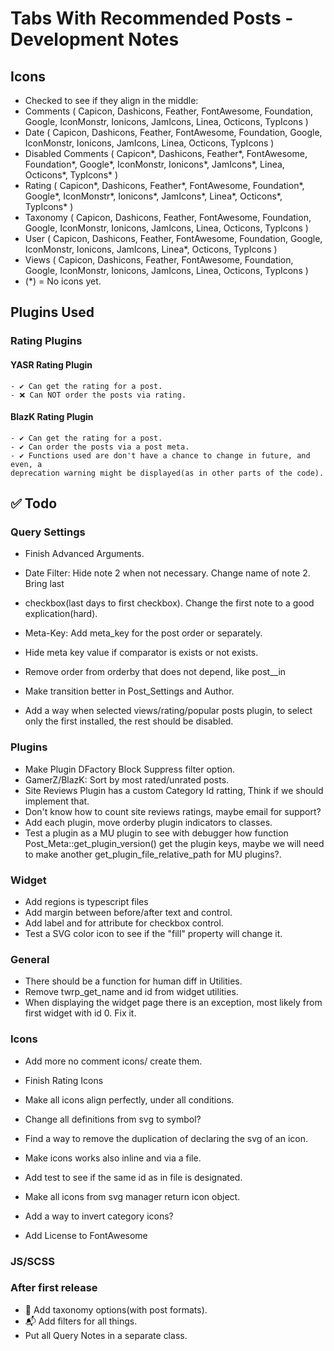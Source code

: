 # Tabs With Recommended Posts - Development Notes

## Icons

- Checked to see if they align in the middle:
- Comments          ( Capicon, Dashicons, Feather, FontAwesome, Foundation, Google, IconMonstr, Ionicons, JamIcons, Linea, Octicons, TypIcons )
- Date              ( Capicon, Dashicons, Feather, FontAwesome, Foundation, Google, IconMonstr, Ionicons, JamIcons, Linea, Octicons, TypIcons )
- Disabled Comments ( Capicon*, Dashicons, Feather*, FontAwesome, Foundation*, Google*, IconMonstr, Ionicons*, JamIcons*, Linea, Octicons*, TypIcons* )
- Rating            ( Capicon*, Dashicons, Feather*, FontAwesome, Foundation*, Google*, IconMonstr*, Ionicons*, JamIcons*, Linea*, Octicons*, TypIcons* )
- Taxonomy          ( Capicon, Dashicons, Feather, FontAwesome, Foundation, Google, IconMonstr, Ionicons, JamIcons, Linea, Octicons, TypIcons )
- User              ( Capicon, Dashicons, Feather, FontAwesome, Foundation, Google, IconMonstr, Ionicons, JamIcons, Linea*, Octicons, TypIcons )
- Views             ( Capicon, Dashicons, Feather, FontAwesome, Foundation, Google, IconMonstr, Ionicons, JamIcons, Linea, Octicons, TypIcons )
- (*) = No icons yet.

## Plugins Used

### Rating Plugins

#### YASR Rating Plugin

    - ✔ Can get the rating for a post.
    - ❌ Can NOT order the posts via rating.

#### BlazK Rating Plugin

    - ✔ Can get the rating for a post.
    - ✔ Can order the posts via a post meta.
    - ✔ Functions used are don't have a chance to change in future, and even, a
    deprecation warning might be displayed(as in other parts of the code).

## ✅ Todo

### Query Settings

- Finish Advanced Arguments.

- Date Filter: Hide note 2 when not necessary. Change name of note 2. Bring last
- checkbox(last days to first checkbox). Change the first note to a good explication(hard).

- Meta-Key: Add meta_key for the post order or separately.
- Hide meta key value if comparator is exists or not exists.
- Remove order from orderby that does not depend, like post__in
- Make transition better in Post_Settings and Author.
- Add a way when selected views/rating/popular posts plugin, to select only the first installed, the rest should be disabled.

### Plugins

- Make Plugin DFactory Block Suppress filter option.
- GamerZ/BlazK: Sort by most rated/unrated posts.
- Site Reviews Plugin has a custom Category Id ratting, Think if we should implement that.
- Don't know how to count site reviews ratings, maybe email for support?
- Add each plugin, move orderby plugin indicators to classes.
- Test a plugin as a MU plugin to see with debugger how function Post_Meta::get_plugin_version() get the plugin keys, maybe we will need
to make another get_plugin_file_relative_path for MU plugins?.

### Widget

- Add regions is typescript files
- Add margin between before/after text and control.
- Add label and for attribute for checkbox control.
- Test a SVG color icon to see if the "fill" property will change it.

### General

- There should be a function for human diff in Utilities.
- Remove twrp_get_name and id from widget utilities.
- When displaying the widget page there is an exception, most likely from first widget with id 0. Fix it.

### Icons

- Add more no comment icons/ create them.
- Finish Rating Icons

- Make all icons align perfectly, under all conditions.

- Change all definitions from svg to symbol?
- Find a way to remove the duplication of declaring the svg of an icon.
- Make icons works also inline and via a file.
- Add test to see if the same id as in file is designated.

- Make all icons from svg manager return icon object.

- Add a way to invert category icons?
- Add License to FontAwesome

### JS/SCSS

### After first release

- 🥇 Add taxonomy options(with post formats).
- 📬 Add filters for all things.
- Put all Query Notes in a separate class.
